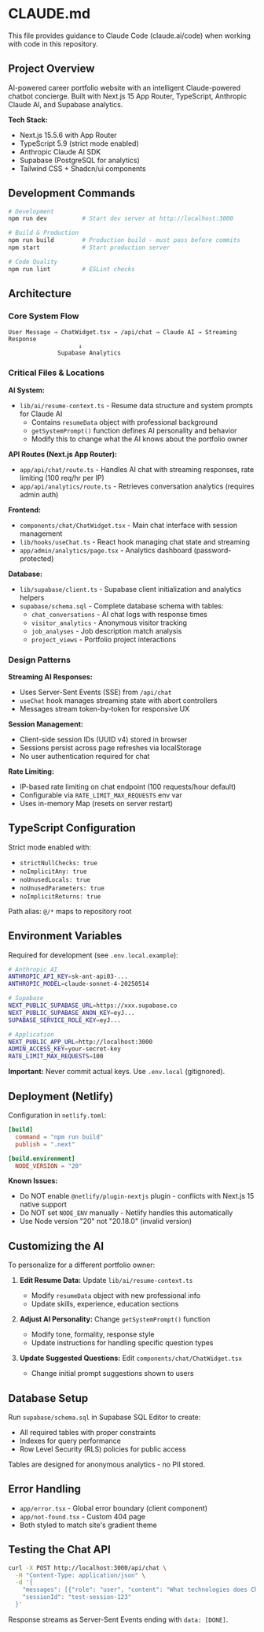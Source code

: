 # CLAUDE.md

This file provides guidance to Claude Code (claude.ai/code) when working with code in this repository.

## Project Overview

AI-powered career portfolio website with an intelligent Claude-powered chatbot concierge. Built with Next.js 15 App Router, TypeScript, Anthropic Claude AI, and Supabase analytics.

**Tech Stack:**
- Next.js 15.5.6 with App Router
- TypeScript 5.9 (strict mode enabled)
- Anthropic Claude AI SDK
- Supabase (PostgreSQL for analytics)
- Tailwind CSS + Shadcn/ui components

## Development Commands

```bash
# Development
npm run dev          # Start dev server at http://localhost:3000

# Build & Production
npm run build        # Production build - must pass before commits
npm start            # Start production server

# Code Quality
npm run lint         # ESLint checks
```

## Architecture

### Core System Flow

```
User Message → ChatWidget.tsx → /api/chat → Claude AI → Streaming Response
                    ↓
              Supabase Analytics
```

### Critical Files & Locations

**AI System:**
- `lib/ai/resume-context.ts` - Resume data structure and system prompts for Claude AI
  - Contains `resumeData` object with professional background
  - `getSystemPrompt()` function defines AI personality and behavior
  - Modify this to change what the AI knows about the portfolio owner

**API Routes (Next.js App Router):**
- `app/api/chat/route.ts` - Handles AI chat with streaming responses, rate limiting (100 req/hr per IP)
- `app/api/analytics/route.ts` - Retrieves conversation analytics (requires admin auth)

**Frontend:**
- `components/chat/ChatWidget.tsx` - Main chat interface with session management
- `lib/hooks/useChat.ts` - React hook managing chat state and streaming
- `app/admin/analytics/page.tsx` - Analytics dashboard (password-protected)

**Database:**
- `lib/supabase/client.ts` - Supabase client initialization and analytics helpers
- `supabase/schema.sql` - Complete database schema with tables:
  - `chat_conversations` - AI chat logs with response times
  - `visitor_analytics` - Anonymous visitor tracking
  - `job_analyses` - Job description match analysis
  - `project_views` - Portfolio project interactions

### Design Patterns

**Streaming AI Responses:**
- Uses Server-Sent Events (SSE) from `/api/chat`
- `useChat` hook manages streaming state with abort controllers
- Messages stream token-by-token for responsive UX

**Session Management:**
- Client-side session IDs (UUID v4) stored in browser
- Sessions persist across page refreshes via localStorage
- No user authentication required for chat

**Rate Limiting:**
- IP-based rate limiting on chat endpoint (100 requests/hour default)
- Configurable via `RATE_LIMIT_MAX_REQUESTS` env var
- Uses in-memory Map (resets on server restart)

## TypeScript Configuration

Strict mode enabled with:
- `strictNullChecks: true`
- `noImplicitAny: true`
- `noUnusedLocals: true`
- `noUnusedParameters: true`
- `noImplicitReturns: true`

Path alias: `@/*` maps to repository root

## Environment Variables

Required for development (see `.env.local.example`):

```bash
# Anthropic AI
ANTHROPIC_API_KEY=sk-ant-api03-...
ANTHROPIC_MODEL=claude-sonnet-4-20250514

# Supabase
NEXT_PUBLIC_SUPABASE_URL=https://xxx.supabase.co
NEXT_PUBLIC_SUPABASE_ANON_KEY=eyJ...
SUPABASE_SERVICE_ROLE_KEY=eyJ...

# Application
NEXT_PUBLIC_APP_URL=http://localhost:3000
ADMIN_ACCESS_KEY=your-secret-key
RATE_LIMIT_MAX_REQUESTS=100
```

**Important:** Never commit actual keys. Use `.env.local` (gitignored).

## Deployment (Netlify)

Configuration in `netlify.toml`:

```toml
[build]
  command = "npm run build"
  publish = ".next"

[build.environment]
  NODE_VERSION = "20"
```

**Known Issues:**
- Do NOT enable `@netlify/plugin-nextjs` plugin - conflicts with Next.js 15 native support
- Do NOT set `NODE_ENV` manually - Netlify handles this automatically
- Use Node version "20" not "20.18.0" (invalid version)

## Customizing the AI

To personalize for a different portfolio owner:

1. **Edit Resume Data:** Update `lib/ai/resume-context.ts`
   - Modify `resumeData` object with new professional info
   - Update skills, experience, education sections

2. **Adjust AI Personality:** Change `getSystemPrompt()` function
   - Modify tone, formality, response style
   - Update instructions for handling specific question types

3. **Update Suggested Questions:** Edit `components/chat/ChatWidget.tsx`
   - Change initial prompt suggestions shown to users

## Database Setup

Run `supabase/schema.sql` in Supabase SQL Editor to create:
- All required tables with proper constraints
- Indexes for query performance
- Row Level Security (RLS) policies for public access

Tables are designed for anonymous analytics - no PII stored.

## Error Handling

- `app/error.tsx` - Global error boundary (client component)
- `app/not-found.tsx` - Custom 404 page
- Both styled to match site's gradient theme

## Testing the Chat API

```bash
curl -X POST http://localhost:3000/api/chat \
  -H "Content-Type: application/json" \
  -d '{
    "messages": [{"role": "user", "content": "What technologies does Chris know?"}],
    "sessionId": "test-session-123"
  }'
```

Response streams as Server-Sent Events ending with `data: [DONE]`.
